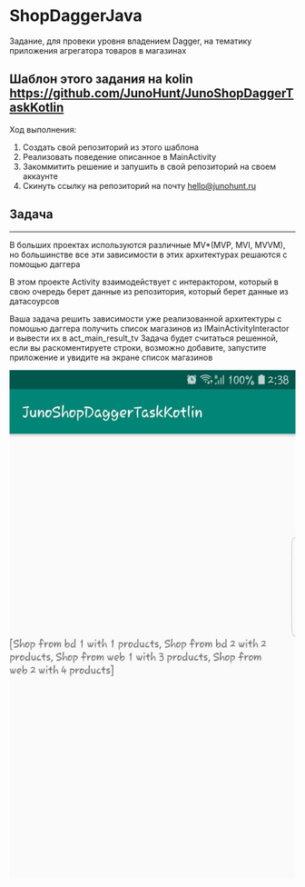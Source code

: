 # ShopDaggerJava
Задание, для провеки уровня владением Dagger, на тематику приложения агрегатора товаров в магазинах

Шаблон этого задания на kolin https://github.com/JunoHunt/JunoShopDaggerTaskKotlin
---
Ход выполнения:
1. Создать свой репозиторий из этого шаблона
2. Реализовать поведение описанное в MainActivity
3. Закоммитить решение и запушить в свой репозиторий на своем аккаунте
4. Скинуть ссылку на репозиторий на почту hello@junohunt.ru

## Задача
---
В больших проектах используются различные MV*(MVP, MVI, MVVM),
но большинстве все эти зависимости в этих архитектурах решаются с помощью даггера

В этом проекте Activity взаимодействует с интерактором,
который в свою очередь берет данные из репозитория,
который берет данные из датасоурсов

Ваша задача решить зависимости уже реализованной архитектуры с помошью даггера
получить список магазинов из IMainActivityInteractor и вывести их в act_main_result_tv
Задача будет считаться решенной, если вы раскоментируете строки, возможно добавите,
запустите приложение и увидите на экране список магазинов

![task1](https://github.com/JunoHunt/JunoShopDaggerTaskKotlin/blob/master/examples/DaggerTask.jpg)
